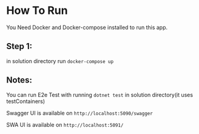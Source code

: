 # How To Run
You Need Docker and Docker-compose installed to run this app.

## Step 1:
in solution directory run ```docker-compose up```

## Notes:
You can run E2e Test with running ```dotnet test``` in solution directory(it uses testContainers)

Swagger UI is available on ```http://localhost:5090/swagger```

SWA UI is available on ```http://localhost:5091/```